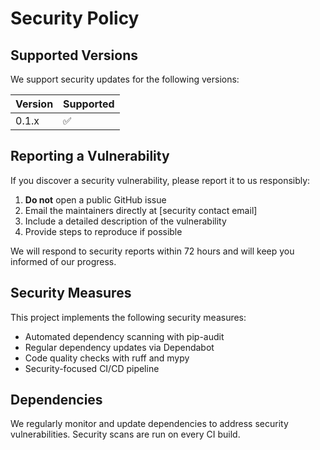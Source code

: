 # Security Policy

## Supported Versions

We support security updates for the following versions:

| Version | Supported          |
| ------- | ------------------ |
| 0.1.x   | :white_check_mark: |

## Reporting a Vulnerability

If you discover a security vulnerability, please report it to us responsibly:

1. **Do not** open a public GitHub issue
2. Email the maintainers directly at [security contact email]
3. Include a detailed description of the vulnerability
4. Provide steps to reproduce if possible

We will respond to security reports within 72 hours and will keep you informed of our progress.

## Security Measures

This project implements the following security measures:

- Automated dependency scanning with pip-audit
- Regular dependency updates via Dependabot
- Code quality checks with ruff and mypy
- Security-focused CI/CD pipeline

## Dependencies

We regularly monitor and update dependencies to address security vulnerabilities. Security scans are run on every CI build.
